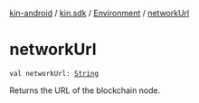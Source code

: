 [kin-android](../../index.md) / [kin.sdk](../index.md) / [Environment](index.md) / [networkUrl](./network-url.md)

# networkUrl

`val networkUrl: `[`String`](https://kotlinlang.org/api/latest/jvm/stdlib/kotlin/-string/index.html)

Returns the URL of the blockchain node.

